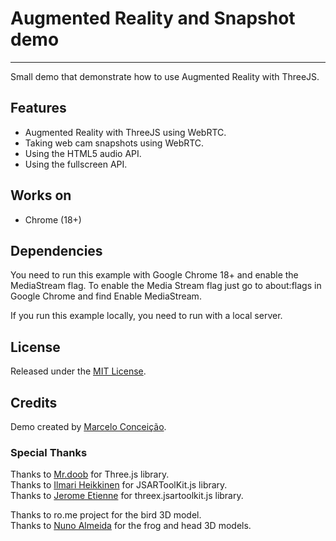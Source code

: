 # Augmented Reality and Snapshot demo #

---

Small demo that demonstrate how to use Augmented Reality with ThreeJS.


## Features ##

* Augmented Reality with ThreeJS using WebRTC.
* Taking web cam snapshots using WebRTC.
* Using the HTML5 audio API.
* Using the fullscreen API.


## Works on ##

* Chrome (18+)


## Dependencies ##

You need to run this example with Google Chrome 18+ and enable the MediaStream flag. To enable the Media Stream flag just go to about:flags in Google Chrome and find Enable MediaStream.

If you run this example locally, you need to run with a local server.


## License ##

Released under the [MIT License](http://www.opensource.org/licenses/mit-license.php).


## Credits ##

Demo created by [Marcelo Conceição](https://github.com/marcelombc).

### Special Thanks ###

Thanks to [Mr.doob](http://github.com/mrdoob) for Three.js library.   
Thanks to [Ilmari Heikkinen](https://github.com/kig) for JSARToolKit.js library.   
Thanks to [Jerome Etienne](https://github.com/jeromeetienne) for threex.jsartoolkit.js library.   

Thanks to ro.me project for the bird 3D model.   
Thanks to [Nuno Almeida](shulapix@hotmail.com) for the frog and head 3D models.   
